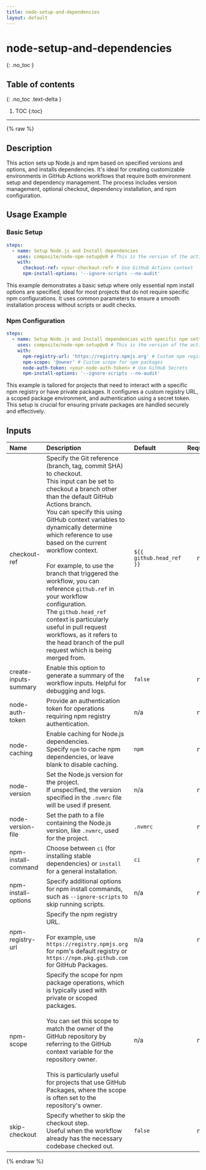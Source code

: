 ```yaml
---
title: node-setup-and-dependencies
layout: default
---
```


# node-setup-and-dependencies
{: .no_toc }

## Table of contents
{: .no_toc .text-delta }

1. TOC
{:toc}

---

{% raw %}

<!-- actdocs start -->

## Description

This action sets up Node.js and npm based on specified versions and options, and installs dependencies.
It's ideal for creating customizable environments in GitHub Actions workflows that require both environment setup and dependency management.
The process includes version management, optional checkout, dependency installation, and npm configuration.

## Usage Example

### Basic Setup

```yaml
steps:
  - name: Setup Node.js and Install dependencies
    uses: composite/node-npm-setup@v0 # This is the version of the action
    with:
      checkout-ref: <your-checkout-ref> # Use GitHub Actions context
      npm-install-options: '--ignore-scripts --no-audit'
```
This example demonstrates a basic setup where only essential npm install options are specified, ideal for most projects that do not require specific npm configurations.
It uses common parameters to ensure a smooth installation process without scripts or audit checks.

### Npm Configuration

```yaml
steps:
  - name: Setup Node.js and Install dependencies with specific npm settings
    uses: composite/node-npm-setup@v0 # This is the version of the action
    with:
      npm-registry-url: 'https://registry.npmjs.org' # Custom npm registry URL
      npm-scope: '@owner' # Custom scope for npm packages
      node-auth-token: <your-node-auth-token> # Use GitHub Secrets
      npm-install-options: '--ignore-scripts --no-audit'
```

This example is tailored for projects that need to interact with a specific npm registry or have private packages.
It configures a custom registry URL, a scoped package environment, and authentication using a secret token.
This setup is crucial for ensuring private packages are handled securely and effectively.

## Inputs

| Name | Description | Default | Required |
| :--- | :---------- | :------ | :------: |
| checkout-ref | Specify the Git reference (branch, tag, commit SHA) to checkout.<br>This input can be set to checkout a branch other than the default GitHub Actions branch.<br>You can specify this using GitHub context variables to dynamically determine which reference to use based on the current workflow context.<br><br>For example, to use the branch that triggered the workflow, you can reference `github.ref` in your workflow configuration.<br>The `github.head_ref` context is particularly useful in pull request workflows, as it refers to the head branch of the pull request which is being merged from. | `${{ github.head_ref }}` | no |
| create-inputs-summary | Enable this option to generate a summary of the workflow inputs. Helpful for debugging and logs. | `false` | no |
| node-auth-token | Provide an authentication token for operations requiring npm registry authentication. | n/a | no |
| node-caching | Enable caching for Node.js dependencies.<br>Specify `npm` to cache npm dependencies, or leave blank to disable caching. | `npm` | no |
| node-version | Set the Node.js version for the project.<br>If unspecified, the version specified in the `.nvmrc` file will be used if present. | n/a | no |
| node-version-file | Set the path to a file containing the Node.js version, like `.nvmrc`, used for the project. | `.nvmrc` | no |
| npm-install-command | Choose between `ci` (for installing stable dependencies) or `install` for a general installation. | `ci` | no |
| npm-install-options | Specify additional options for npm install commands, such as `--ignore-scripts` to skip running scripts. | n/a | no |
| npm-registry-url | Specify the npm registry URL.<br><br>For example, use `https://registry.npmjs.org` for npm's default registry or `https://npm.pkg.github.com` for GitHub Packages. | n/a | no |
| npm-scope | Specify the scope for npm package operations, which is typically used with private or scoped packages.<br><br>You can set this scope to match the owner of the GitHub repository by referring to the GitHub context variable for the repository owner.<br><br>This is particularly useful for projects that use GitHub Packages, where the scope is often set to the repository's owner. | n/a | no |
| skip-checkout | Specify whether to skip the checkout step.<br>Useful when the workflow already has the necessary codebase checked out. | `false` | no |

<!-- actdocs end -->

{% endraw %}
